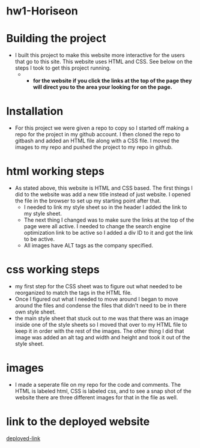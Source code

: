 # hw1-Horiseon

# Building the project
- I built this project to make this website more interactive for the users that go to this site. This website uses HTML and CSS. See below on the steps I took to get this project running. 
  - -   **for the website if you click the links at the top of the page they will direct you to the area your looking for on the page.**

# Installation
- For this project we were given a repo to copy so I started off making a repo for the project in my github account. I then cloned the repo to gitbash and added an HTML file along with a CSS file. I moved the images to my repo and pushed the project to my repo in github.

#   html working steps 
-  As stated above, this website is HTML and CSS based. The first things I did to the website was add a new title instead of just website. I opened the file in the browser to set up my starting point after that. 
    - I needed to link my style sheet so in the header I added the link to my style sheet.  
    -   The next thing I changed was to make sure the links at the top of the page were all active. I needed to change the search engine optimization link to be active so I added a div ID to it and got the link to be active.
    - All images have ALT tags as the company specified.

#   css working steps
-   my first step for the CSS sheet was to figure out what needed to be reorganized to match the tags in the HTML file.
-   Once I figured out what I needed to move around I began to move around the files and condense the files that didn't need to be in there own style sheet.
-   the main style sheet that stuck out to me was that there was an image inside one of the style sheets so I moved that over to my HTML file to keep it in order with the rest of the images. The other thing I did that image was added an alt tag and width and height and took it out of the style sheet.

# images
-   I made a seperate file on my repo for the code and comments. The HTML is labeled html, CSS is labeled css, and to see a snap shot of the website there are three different images for that in the file as well.

# link to the deployed website
[deployed-link](https://clintrizzo.github.io/hw1-Horiseon/#online-reputation-management)


